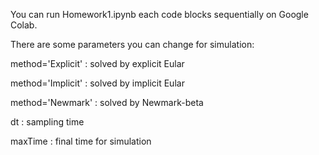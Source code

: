 You can run Homework1.ipynb each code blocks sequentially on Google Colab.

There are some parameters you can change for simulation:

method='Explicit' : solved by explicit Eular

method='Implicit' : solved by implicit Eular

method='Newmark' : solved by Newmark-beta

dt : sampling time

maxTime : final time for simulation
